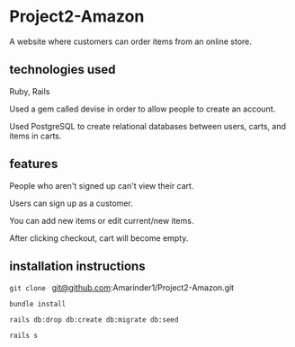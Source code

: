 # Project2-Amazon

A website where customers can order items from an online store.

## technologies used

Ruby, Rails

Used a gem called devise in order to allow people to create an account.

Used PostgreSQL to create relational databases between users, carts, and items in carts.

## features

People who aren't signed up can't view their cart.

Users can sign up as a customer.

You can add new items or edit current/new items.

After clicking checkout, cart will become empty.

## installation instructions
`git clone ` git@github.com:Amarinder1/Project2-Amazon.git

`bundle install`

`rails db:drop db:create db:migrate db:seed`

`rails s`
